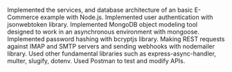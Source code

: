 Implemented the services, and database architecture of an basic E-Commerce example with Node.js. Implemented user authentication with jsonwebtoken library. Implemented MongoDB object modeling tool designed to work in an asynchronous environment with mongoose. Implemented password hashing with bcryptjs library. Making REST requests against IMAP and SMTP servers and sending webhooks with nodemailer library. Used other fundamental libraries such as express-async-handler, multer, slugify, dotenv. Used Postman to test and modify APIs.
